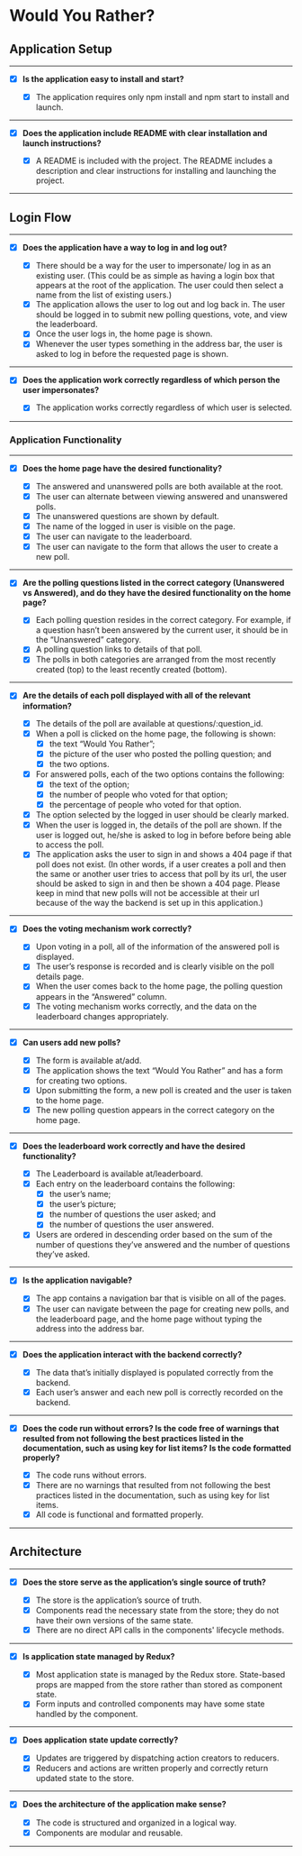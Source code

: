 # Would You Rather?

## Application Setup

---

- [x] **Is the application easy to install and start?**

  - [x] The application requires only npm install and npm start to install and launch.

---

- [x] **Does the application include README with clear installation and launch instructions?**

  - [x] A README is included with the project. The README includes a description and clear instructions for installing and launching the project.

---

## Login Flow

---

- [x] **Does the application have a way to log in and log out?**

  - [x] There should be a way for the user to impersonate/ log in as an existing user. (This could be as simple as having a login box that appears at the root of the application. The user could then select a name from the list of existing users.)
  - [x] The application allows the user to log out and log back in. The user should be logged in to submit new polling questions, vote, and view the leaderboard.
  - [x] Once the user logs in, the home page is shown.
  - [x] Whenever the user types something in the address bar, the user is asked to log in before the requested page is shown.

---

- [x] **Does the application work correctly regardless of which person the user impersonates?**

  - [x] The application works correctly regardless of which user is selected.

---

### Application Functionality

---

- [x] **Does the home page have the desired functionality?**

  - [x] The answered and unanswered polls are both available at the root.
  - [x] The user can alternate between viewing answered and unanswered polls.
  - [x] The unanswered questions are shown by default.
  - [x] The name of the logged in user is visible on the page.
  - [x] The user can navigate to the leaderboard.
  - [x] The user can navigate to the form that allows the user to create a new poll.

---

- [x] **Are the polling questions listed in the correct category (Unanswered vs Answered), and do they have the desired functionality on the home page?**

  - [x] Each polling question resides in the correct category. For example, if a question hasn’t been answered by the current user, it should be in the “Unanswered” category.
  - [x] A polling question links to details of that poll.
  - [x] The polls in both categories are arranged from the most recently created (top) to the least recently created (bottom).

---

- [x] **Are the details of each poll displayed with all of the relevant information?**

  - [x] The details of the poll are available at questions/:question_id.
  - [x] When a poll is clicked on the home page, the following is shown:
    - [x] the text “Would You Rather”;
    - [x] the picture of the user who posted the polling question; and
    - [x] the two options.
  - [x] For answered polls, each of the two options contains the following:
    - [x] the text of the option;
    - [x] the number of people who voted for that option;
    - [x] the percentage of people who voted for that option.
  - [x] The option selected by the logged in user should be clearly marked.
  - [x] When the user is logged in, the details of the poll are shown. If the user is logged out, he/she is asked to log in before before being able to access the poll.
  - [x] The application asks the user to sign in and shows a 404 page if that poll does not exist. (In other words, if a user creates a poll and then the same or another user tries to access that poll by its url, the user should be asked to sign in and then be shown a 404 page. Please keep in mind that new polls will not be accessible at their url because of the way the backend is set up in this application.)

---

- [x] **Does the voting mechanism work correctly?**

  - [x] Upon voting in a poll, all of the information of the answered poll is displayed.
  - [x] The user’s response is recorded and is clearly visible on the poll details page.
  - [x] When the user comes back to the home page, the polling question appears in the “Answered” column.
  - [x] The voting mechanism works correctly, and the data on the leaderboard changes appropriately.

---

- [x] **Can users add new polls?**

  - [x] The form is available at/add.
  - [x] The application shows the text “Would You Rather” and has a form for creating two options.
  - [x] Upon submitting the form, a new poll is created and the user is taken to the home page.
  - [x] The new polling question appears in the correct category on the home page.

---

- [x] **Does the leaderboard work correctly and have the desired functionality?**

  - [x] The Leaderboard is available at/leaderboard.
  - [x] Each entry on the leaderboard contains the following:
    - [x] the user’s name;
    - [x] the user’s picture;
    - [x] the number of questions the user asked; and
    - [x] the number of questions the user answered.
  - [x] Users are ordered in descending order based on the sum of the number of questions they’ve answered and the number of questions they’ve asked.

---

- [x] **Is the application navigable?**

  - [x] The app contains a navigation bar that is visible on all of the pages.
  - [x] The user can navigate between the page for creating new polls, and the leaderboard page, and the home page without typing the address into the address bar.

---

- [x] **Does the application interact with the backend correctly?**

  - [x] The data that’s initially displayed is populated correctly from the backend.
  - [x] Each user’s answer and each new poll is correctly recorded on the backend.

---

- [x] **Does the code run without errors? Is the code free of warnings that resulted from not following the best practices listed in the documentation, such as using key for list items? Is the code formatted properly?**

  - [x] The code runs without errors.
  - [x] There are no warnings that resulted from not following the best practices listed in the documentation, such as using key for list items.
  - [x] All code is functional and formatted properly.

---

## Architecture

---

- [x] **Does the store serve as the application’s single source of truth?**

  - [x] The store is the application’s source of truth.
  - [x] Components read the necessary state from the store; they do not have their own versions of the same state.
  - [x] There are no direct API calls in the components' lifecycle methods.

---

- [x] **Is application state managed by Redux?**

  - [x] Most application state is managed by the Redux store. State-based props are mapped from the store rather than stored as component state.
  - [x] Form inputs and controlled components may have some state handled by the component.

---

- [x] **Does application state update correctly?**

  - [x] Updates are triggered by dispatching action creators to reducers.
  - [x] Reducers and actions are written properly and correctly return updated state to the store.

---

- [x] **Does the architecture of the application make sense?**

  - [x] The code is structured and organized in a logical way.
  - [x] Components are modular and reusable.

---
